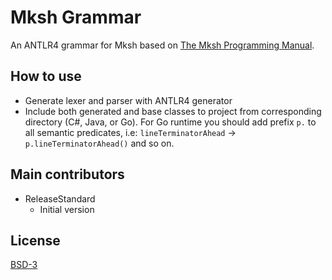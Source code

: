 # Mksh Grammar

An ANTLR4 grammar for Mksh based on [The Mksh Programming Manual](https://linux.die.net/man/1/mksh).

## How to use

* Generate lexer and parser with ANTLR4 generator
* Include both generated and base classes to project from corresponding
  directory (C#, Java, or Go). For Go runtime you should add prefix `p.` to
  all semantic predicates, i.e: `lineTerminatorAhead` -> `p.lineTerminatorAhead()`
  and so on.

## Main contributors

* ReleaseStandard
    * Initial version

## License

[BSD-3](https://opensource.org/licenses/BSD-3-Clause)
